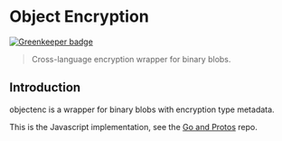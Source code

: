 # Object Encryption

[![Greenkeeper badge](https://badges.greenkeeper.io/aperturerobotics/objectenc-js.svg?token=f35f389ed084519b4a34e7000ba7728bdb2ddf0ad45f51cd78771864507a181c&ts=1518373921490)](https://greenkeeper.io/)

> Cross-language encryption wrapper for binary blobs.

## Introduction

objectenc is a wrapper for binary blobs with encryption type metadata.

This is the Javascript implementation, see the [Go and Protos](https://github.com/aperturerobotics/objectenc) repo.

